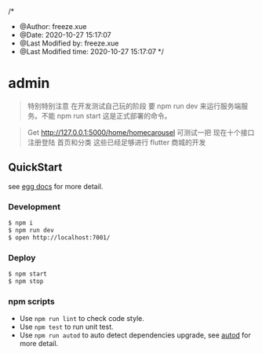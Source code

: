 /\*

- @Author: freeze.xue
- @Date: 2020-10-27 15:17:07
- @Last Modified by: freeze.xue
- @Last Modified time: 2020-10-27 15:17:07
  \*/

# admin

> 特别特别注意 在开发测试自己玩的阶段 要 npm run dev 来运行服务端服务。不能 npm run start 这是正式部署的命令。

> Get http://127.0.0.1:5000/home/homecarousel 可测试一把
> 现在十个接口 注册登陆 首页和分类 这些已经足够进行 flutter 商城的开发

## QuickStart

<!-- add docs here for user -->

see [egg docs][egg] for more detail.

### Development

```bash
$ npm i
$ npm run dev
$ open http://localhost:7001/
```

### Deploy

```bash
$ npm start
$ npm stop
```

### npm scripts

- Use `npm run lint` to check code style.
- Use `npm test` to run unit test.
- Use `npm run autod` to auto detect dependencies upgrade, see [autod](https://www.npmjs.com/package/autod) for more detail.

[egg]: https://eggjs.org
